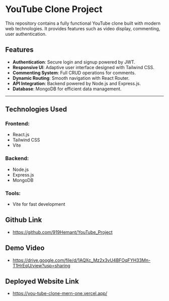 # YouTube Clone Project

This repository contains a fully functional YouTube clone built with modern web technologies. It provides features such as video display, commenting, user authentication.


## Features
- **Authentication**: Secure login and signup powered by JWT.
- **Responsive UI**: Adaptive user interface designed with Tailwind CSS.
- **Commenting System**: Full CRUD operations for comments.
- **Dynamic Routing**: Smooth navigation with React Router.
- **API Integration**: Backend powered by Node.js and Express.js.
- **Database**: MongoDB for efficient data management.

---

## Technologies Used
### Frontend:
- React.js
- Tailwind CSS
- Vite

### Backend:
- Node.js
- Express.js
- MongoDB

### Tools:
- Vite for fast development

## Github Link
- https://github.com/919Hemant/YouTube_Project


## Demo Video
- https://drive.google.com/file/d/1AQXc_Mz2x3vU4BFOqFYH33Mn-T1HrEqU/view?usp=sharing

## Deployed Website Link
- https://you-tube-clone-mern-one.vercel.app/

